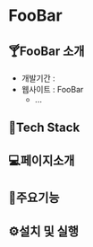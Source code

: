 
# FooBar





## 🍸FooBar 소개

- 개발기간 : 
- 웹사이트 : FooBar
  - ...

## 🔧Tech Stack



## 💻페이지소개



## 💎주요기능



## ⚙️설치 및 실행

